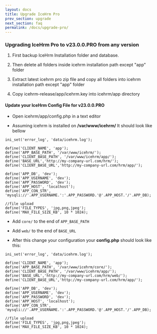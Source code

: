 ```yaml
---
layout: docs
title: Upgrade IceHrm Pro
prev_section: upgrade
next_section: faq
permalink: /docs/upgrade-pro/
---
```


### Upgrading IceHrm Pro to v23.0.0.PRO from any version 

1. First backup IceHrm Installation folder and database.

2. Then delete all folders inside icehrm installation path except "app" folder

3. Extract latest icehrm pro zip file and copy all folders into icehrm installation path except "app" folder

4. Copy icehrm-release/app/icehrm.key into icehrm/app directory

#### Update your IceHrm Config File for v23.0.0.PRO

- Open icehrm/app/config.php in a text editor

- Assuming icehrm is installed on **/var/www/icehrm/** It should look like bellow

```
ini_set('error_log', 'data/icehrm.log');

define('CLIENT_NAME', 'app');
define('APP_BASE_PATH', '/var/www/icehrm/');
define('CLIENT_BASE_PATH', '/var/www/icehrm/app/');
define('BASE_URL','http://my-company-url.com/hrm/');
define('CLIENT_BASE_URL','http://my-company-url.com/hrm/app/');

define('APP_DB', 'dev');
define('APP_USERNAME', 'dev');
define('APP_PASSWORD', 'dev');
define('APP_HOST', 'localhost');
define('APP_CON_STR', 'mysqli://'.APP_USERNAME.':'.APP_PASSWORD.'@'.APP_HOST.'/'.APP_DB);

//file upload
define('FILE_TYPES', 'jpg,png,jpeg');
define('MAX_FILE_SIZE_KB', 10 * 1024);

```

- Add ``` core/ ``` to the end of ``` APP_BASE_PATH ```
- Add ``` web/ ``` to the end of ``` BASE_URL ```

- After this change your configuration your **config.php** should look like this:

```
ini_set('error_log', 'data/icehrm.log');

define('CLIENT_NAME', 'app');
define('APP_BASE_PATH', '/var/www/icehrm/core/');
define('CLIENT_BASE_PATH', '/var/www/icehrm/app/');
define('BASE_URL','http://my-company-url.com/hrm/web/');
define('CLIENT_BASE_URL','http://my-company-url.com/hrm/app/');

define('APP_DB', 'dev');
define('APP_USERNAME', 'dev');
define('APP_PASSWORD', 'dev');
define('APP_HOST', 'localhost');
define('APP_CON_STR', 'mysqli://'.APP_USERNAME.':'.APP_PASSWORD.'@'.APP_HOST.'/'.APP_DB);

//file upload
define('FILE_TYPES', 'jpg,png,jpeg');
define('MAX_FILE_SIZE_KB', 10 * 1024);

```